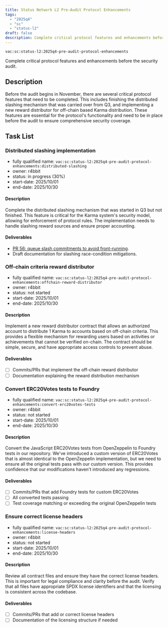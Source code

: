 ```yaml
---
title: Status Network L2 Pre-Audit Protocol Enhancements
tags:
  - "2025q4"
  - "sc"
  - "status-l2"
draft: false
description: Complete critical protocol features and enhancements before the security audit.
---
```


`vac:sc:status-l2:2025q4-pre-audit-protocol-enhancements`

Complete critical protocol features and enhancements before the security audit.

## Description

Before the audit begins in November,
there are several critical protocol features that need to be completed.
This includes finishing the distributed slashing mechanism that was carried over from Q3,
and implementing a new reward distributor for off-chain based Karma distribution.
These features are essential for the protocol's functionality and need to be in place before the audit to ensure comprehensive security coverage.

## Task List

### Distributed slashing implementation
* fully qualified name: `vac:sc:status-l2:2025q4-pre-audit-protocol-enhancements:distributed-slashing`
* owner: r4bbit
* status: in progress (30%)
* start-date: 2025/10/01
* end-date: 2025/10/30

#### Description

Complete the distributed slashing mechanism that was started in Q3 but not finished.
This feature is critical for the Karma system's security model,
allowing for enforcement of protocol rules.
The implementation needs to handle slashing reward sources and ensure proper accounting.

#### Deliverables

- [PR 56: queue slash commitments to avoid front-running](https://github.com/status-im/status-network-monorepo/pull/56).
- Draft documentation for slashing race-condition mitigations.

### Off-chain criteria reward distributor
* fully qualified name: `vac:sc:status-l2:2025q4-pre-audit-protocol-enhancements:offchain-reward-distributor`
* owner: r4bbit
* status: not started
* start-date: 2025/10/01
* end-date: 2025/10/30

#### Description

Implement a new reward distributor contract that allows an authorized account to distribute 1 Karma to accounts based on off-chain criteria.
This provides a flexible mechanism for rewarding users based on activities or achievements that cannot be verified on-chain.
The contract should be simple,
secure,
and have appropriate access controls to prevent abuse.

#### Deliverables

- [ ] Commits/PRs that implement the off-chain reward distributor
- [ ] Documentation explaining the reward distribution mechanism

### Convert ERC20Votes tests to Foundry
* fully qualified name: `vac:sc:status-l2:2025q4-pre-audit-protocol-enhancements:convert-erc20votes-tests`
* owner: r4bbit
* status: not started
* start-date: 2025/10/01
* end-date: 2025/10/30

#### Description

Convert the JavaScript ERC20Votes tests from OpenZeppelin to Foundry tests in our repository.
We've introduced a custom version of ERC20Votes that is almost identical to the OpenZeppelin implementation,
but we need to ensure all the original tests pass with our custom version.
This provides confidence that our modifications haven't introduced any regressions.

#### Deliverables

- [ ] Commits/PRs that add Foundry tests for custom ERC20Votes
- [ ] All converted tests passing
- [ ] Test coverage matching or exceeding the original OpenZeppelin tests

### Ensure correct license headers
* fully qualified name: `vac:sc:status-l2:2025q4-pre-audit-protocol-enhancements:license-headers`
* owner: r4bbit
* status: not started
* start-date: 2025/10/01
* end-date: 2025/10/30

#### Description

Review all contract files and ensure they have the correct license headers.
This is important for legal compliance and clarity before the audit.
Verify that all files have appropriate SPDX license identifiers and that the licensing is consistent across the codebase.

#### Deliverables

- [ ] Commits/PRs that add or correct license headers
- [ ] Documentation of the licensing structure if needed
